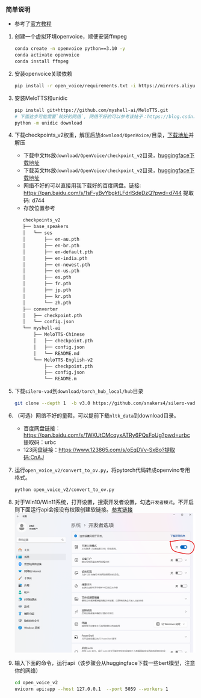 ### 简单说明
- 参考了[官方教程](https://github.com/openvinotoolkit/openvino_notebooks/blob/latest/notebooks/openvoice/openvoice.ipynb)
1. 创建一个虚拟环境openvoice，顺便安装ffmpeg
   ```bash
   conda create -n openvoice python==3.10 -y
   conda activate openvoice
   conda install ffmpeg
   ```
2. 安装openvoice关联依赖
    ```bash
    pip install -r open_voice/requirements.txt -i https://mirrors.aliyun.com/pypi/simple/
    ```

3. 安装MeloTTS和unidic
   ```bash
   pip install git+https://github.com/myshell-ai/MeloTTS.git
   # 下面这步可能需要`较好的网络`, 网络不好的可以参考该帖子：https://blog.csdn.net/Ppandaer/article/details/140045774
   python -m unidic download
   ```
4. 下载checkpoints_v2权重，解压后放`download/OpenVoice/`目录，[下载地址](https://myshell-public-repo-host.s3.amazonaws.com/openvoice/checkpoints_v2_0417.zip)并解压
   - 下载中文tts放`download/OpenVoice/checkpoint_v2`目录，[huggingface下载地址](https://hf-mirror.com/myshell-ai/MeloTTS-Chinese)
   - 下载英文tts放`download/OpenVoice/checkpoint_v2`目录，[huggingface下载地址](https://huggingface.co/myshell-ai/MeloTTS-English-v2)
   - 网络不好的可以直接用我下载好的百度网盘。链接: https://pan.baidu.com/s/1sF-yBvYbgktLFdrlSdeDzQ?pwd=d744 提取码: d744
   - 存放位置参考
   ```bash
      checkpoints_v2   
      ├── base_speakers   
      │   └── ses   
      │       ├── en-au.pth   
      │       ├── en-br.pth   
      │       ├── en-default.pth   
      │       ├── en-india.pth   
      │       ├── en-newest.pth   
      │       ├── en-us.pth   
      │       ├── es.pth   
      │       ├── fr.pth   
      │       ├── jp.pth   
      │       ├── kr.pth   
      │       └── zh.pth   
      ├── converter   
      │   ├── checkpoint.pth   
      │   └── config.json   
      └── myshell-ai   
          ├── MeloTTS-Chinese   
          │   ├── checkpoint.pth   
          │   ├── config.json   
          │   └── README.md   
          └── MeloTTS-English-v2   
              ├── checkpoint.pth   
              ├── config.json   
              └── README.m   
      ```   

5. 下载`silero-vad`到`download/torch_hub_local/hub`目录
   ```bash
   git clone --depth 1  -b v3.0 https://github.com/snakers4/silero-vad download/torch_hub_local/hub/snakers4_silero-vad_v3.0
   ```
6. （可选）网络不好的童鞋，可以提前下载`nltk_data`到download目录。
   - 百度网盘链接：https://pan.baidu.com/s/1WKUtCMcqyxATRy6PQsFoUg?pwd=urbc 提取码：urbc 
   - 123网盘链接：https://www.123865.com/s/oEqDVv-SxBo?提取码:CnAJ

7. 运行`open_voice_v2/convert_to_ov.py`，将pytorch代码转成openvino专用格式。
   ```bash
   python open_voice_v2/convert_to_ov.py
   ```
8. 对于Win10/Win11系统，打开设置，搜索开发者设置，勾选`开发者模式`。不开启则下面运行api会报没有权限创建软链接。[参考链接](https://www.scivision.dev/windows-symbolic-link-permission-enable/)
![development_mode](../images/development_mode.png)

9. 输入下面的命令，运行api（该步骤会从huggingface下载一些bert模型，注意你的网络）
   ```bash
   cd open_voice_v2
   uvicorn api:app --host 127.0.0.1  --port 5059 --workers 1
   ```
   